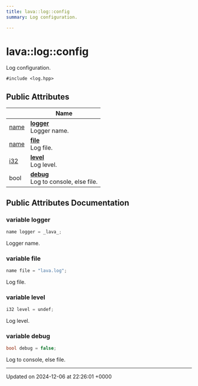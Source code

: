 ```yaml
---
title: lava::log::config
summary: Log configuration. 

---
```


# lava::log::config



Log configuration. 


`#include <log.hpp>`

## Public Attributes

|                | Name           |
| -------------- | -------------- |
| [name](/_doxybook/Namespaces/namespacelava.md#using-name) | **[logger](/_doxybook/Classes/structlava_1_1log_1_1config.md#variable-logger)** <br>Logger name.  |
| [name](/_doxybook/Namespaces/namespacelava.md#using-name) | **[file](/_doxybook/Classes/structlava_1_1log_1_1config.md#variable-file)** <br>Log file.  |
| [i32](/_doxybook/Namespaces/namespacelava.md#using-i32) | **[level](/_doxybook/Classes/structlava_1_1log_1_1config.md#variable-level)** <br>Log level.  |
| bool | **[debug](/_doxybook/Classes/structlava_1_1log_1_1config.md#variable-debug)** <br>Log to console, else file.  |

## Public Attributes Documentation

### variable logger

```cpp
name logger = _lava_;
```

Logger name. 

### variable file

```cpp
name file = "lava.log";
```

Log file. 

### variable level

```cpp
i32 level = undef;
```

Log level. 

### variable debug

```cpp
bool debug = false;
```

Log to console, else file. 

-------------------------------

Updated on 2024-12-06 at 22:26:01 +0000